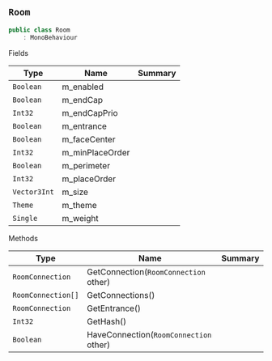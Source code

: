 ## `Room`

```csharp
public class Room
    : MonoBehaviour

```

Fields

| Type | Name | Summary | 
| --- | --- | --- | 
| `Boolean` | m_enabled |  | 
| `Boolean` | m_endCap |  | 
| `Int32` | m_endCapPrio |  | 
| `Boolean` | m_entrance |  | 
| `Boolean` | m_faceCenter |  | 
| `Int32` | m_minPlaceOrder |  | 
| `Boolean` | m_perimeter |  | 
| `Int32` | m_placeOrder |  | 
| `Vector3Int` | m_size |  | 
| `Theme` | m_theme |  | 
| `Single` | m_weight |  | 


Methods

| Type | Name | Summary | 
| --- | --- | --- | 
| `RoomConnection` | GetConnection(`RoomConnection` other) |  | 
| `RoomConnection[]` | GetConnections() |  | 
| `RoomConnection` | GetEntrance() |  | 
| `Int32` | GetHash() |  | 
| `Boolean` | HaveConnection(`RoomConnection` other) |  | 


